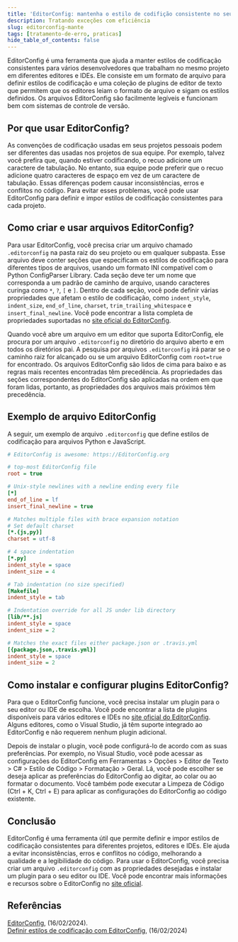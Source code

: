 ```yaml
---
title: 'EditorConfig: mantenha o estilo de codifição consistente no seu time'
description: Tratando exceções com eficiência
slug: editorconfig-mante
tags: [tratamento-de-erro, praticas]
hide_table_of_contents: false
---
```


EditorConfig é uma ferramenta que ajuda a manter estilos de codificação consistentes para vários desenvolvedores que trabalham no mesmo projeto em diferentes editores e IDEs. Ele consiste em um formato de arquivo para definir estilos de codificação e uma coleção de plugins de editor de texto que permitem que os editores leiam o formato de arquivo e sigam os estilos definidos. Os arquivos EditorConfig são facilmente legíveis e funcionam bem com sistemas de controle de versão.

<!-- truncate -->


## Por que usar EditorConfig?

As convenções de codificação usadas em seus projetos pessoais podem ser diferentes das usadas nos projetos de sua equipe. Por exemplo, talvez você prefira que, quando estiver codificando, o recuo adicione um caractere de tabulação. No entanto, sua equipe pode preferir que o recuo adicione quatro caracteres de espaço em vez de um caractere de tabulação. Essas diferenças podem causar inconsistências, erros e conflitos no código. Para evitar esses problemas, você pode usar EditorConfig para definir e impor estilos de codificação consistentes para cada projeto.

## Como criar e usar arquivos EditorConfig?

Para usar EditorConfig, você precisa criar um arquivo chamado `.editorconfig` na pasta raiz do seu projeto ou em qualquer subpasta. Esse arquivo deve conter seções que especificam os estilos de codificação para diferentes tipos de arquivos, usando um formato INI compatível com o Python ConfigParser Library. Cada seção deve ter um nome que corresponda a um padrão de caminho de arquivo, usando caracteres curinga como `*`, `?`, `[` e `]`. Dentro de cada seção, você pode definir várias propriedades que afetam o estilo de codificação, como `indent_style`, `indent_size`, `end_of_line`, `charset`, `trim_trailing_whitespace` e `insert_final_newline`. Você pode encontrar a lista completa de propriedades suportadas no [site oficial do EditorConfig](https://editorconfig.org/).

Quando você abre um arquivo em um editor que suporta EditorConfig, ele procura por um arquivo `.editorconfig` no diretório do arquivo aberto e em todos os diretórios pai. A pesquisa por arquivos `.editorconfig` irá parar se o caminho raiz for alcançado ou se um arquivo EditorConfig com `root=true` for encontrado. Os arquivos EditorConfig são lidos de cima para baixo e as regras mais recentes encontradas têm precedência. As propriedades das seções correspondentes do EditorConfig são aplicadas na ordem em que foram lidas, portanto, as propriedades dos arquivos mais próximos têm precedência.

## Exemplo de arquivo EditorConfig

A seguir, um exemplo de arquivo `.editorconfig` que define estilos de codificação para arquivos Python e JavaScript.

```ini
# EditorConfig is awesome: https://EditorConfig.org

# top-most EditorConfig file
root = true

# Unix-style newlines with a newline ending every file
[*]
end_of_line = lf
insert_final_newline = true

# Matches multiple files with brace expansion notation
# Set default charset
[*.{js,py}]
charset = utf-8

# 4 space indentation
[*.py]
indent_style = space
indent_size = 4

# Tab indentation (no size specified)
[Makefile]
indent_style = tab

# Indentation override for all JS under lib directory
[lib/**.js]
indent_style = space
indent_size = 2

# Matches the exact files either package.json or .travis.yml
[{package.json,.travis.yml}]
indent_style = space
indent_size = 2
```

## Como instalar e configurar plugins EditorConfig?

Para que o EditorConfig funcione, você precisa instalar um plugin para o seu editor ou IDE de escolha. Você pode encontrar a lista de plugins disponíveis para vários editores e IDEs no [site oficial do EditorConfig](https://editorconfig.org/). Alguns editores, como o Visual Studio, já têm suporte integrado ao EditorConfig e não requerem nenhum plugin adicional.

Depois de instalar o plugin, você pode configurá-lo de acordo com as suas preferências. Por exemplo, no Visual Studio, você pode acessar as configurações do EditorConfig em Ferramentas > Opções > Editor de Texto > C# > Estilo de Código > Formatação > Geral. Lá, você pode escolher se deseja aplicar as preferências do EditorConfig ao digitar, ao colar ou ao formatar o documento. Você também pode executar a Limpeza de Código (Ctrl + K, Ctrl + E) para aplicar as configurações do EditorConfig ao código existente.

## Conclusão

EditorConfig é uma ferramenta útil que permite definir e impor estilos de codificação consistentes para diferentes projetos, editores e IDEs. Ele ajuda a evitar inconsistências, erros e conflitos no código, melhorando a qualidade e a legibilidade do código. Para usar o EditorConfig, você precisa criar um arquivo `.editorconfig` com as propriedades desejadas e instalar um plugin para o seu editor ou IDE. Você pode encontrar mais informações e recursos sobre o EditorConfig no [site oficial](https://editorconfig.org/).

## Referências

[EditorConfig](https://editorconfig.org/), (16/02/2024).   
[Definir estilos de codificação com EditorConfig](https://learn.microsoft.com/pt-br/visualstudio/ide/create-portable-custom-editor-options?view=vs-2022.), (16/02/2024)